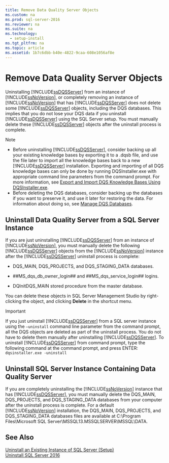```yaml
---
title: Remove Data Quality Server Objects
ms.custom: na
ms.prod: sql-server-2016
ms.reviewer: na
ms.suite: na
ms.technology: 
  - setup-install
ms.tgt_pltfrm: na
ms.topic: article
ms.assetid: 1b7c6dbb-b40e-4822-9caa-608e1056af8e
---
```

# Remove Data Quality Server Objects
  Uninstalling [!INCLUDE[ssDQSServer](../../Token/Other/ssDQSServer_md.md)] from an instance of [!INCLUDE[ssNoVersion](../../Token/Other/ssNoVersion_md.md)], or completely removing an instance of [!INCLUDE[ssNoVersion](../../Token/Other/ssNoVersion_md.md)] that has [!INCLUDE[ssDQSServer](../../Token/Other/ssDQSServer_md.md)] does not delete some [!INCLUDE[ssDQSServer](../../Token/Other/ssDQSServer_md.md)] objects, including the DQS databases. This implies that you do not lose your DQS data if you uninstall [!INCLUDE[ssDQSServer](../../Token/Other/ssDQSServer_md.md)] using the SQL Server setup. You must manually delete these [!INCLUDE[ssDQSServer](../../Token/Other/ssDQSServer_md.md)] objects after the uninstall process is complete.  
  
> [!NOTE]  
>  -   Before uninstalling [!INCLUDE[ssDQSServer](../../Token/Other/ssDQSServer_md.md)], consider backing up all your existing knowledge bases by exporting it to a .dqsb file, and use the file later to import all the knowledge bases back to a new [!INCLUDE[ssDQSServer](../../Token/Other/ssDQSServer_md.md)] installation. Exporting and importing of all DQS knowledge bases can only be done by running DQSInstaller.exe with appropriate command line parameters from the command prompt. For more information, see [Export and Import DQS Knowledge Bases Using DQSInstaller.exe](../../Topics/TopicNameNotContainA/Export-and-Import-DQS-Knowledge-Bases-Using-DQSInstaller.exe.md).  
> -   Before deleting the DQS databases, consider backing up the databases if you want to preserve it, and use it later for restoring the data. For information about doing so, see [Manage DQS Databases](../../Topics/TopicNameNotContainA/Manage-DQS-Databases.md).  
  
## Uninstall Data Quality Server from a SQL Server Instance  
 If you are just uninstalling [!INCLUDE[ssDQSServer](../../Token/Other/ssDQSServer_md.md)] from an instance of [!INCLUDE[ssNoVersion](../../Token/Other/ssNoVersion_md.md)], you must manually delete the following [!INCLUDE[ssDQSServer](../../Token/Other/ssDQSServer_md.md)] objects from the [!INCLUDE[ssNoVersion](../../Token/Other/ssNoVersion_md.md)] instance after the [!INCLUDE[ssDQSServer](../../Token/Other/ssDQSServer_md.md)] uninstall process is complete:  
  
-   DQS\_MAIN, DQS\_PROJECTS, and DQS\_STAGING\_DATA databases.  
  
-   \#\#MS\_dqs\_db\_owner\_login\#\# and \#\#MS\_dqs\_service\_login\#\# logins.  
  
-   DQInitDQS\_MAIN stored procedure from the master database.  
  
 You can delete these objects in SQL Server Management Studio by right\-clicking the object, and clicking **Delete** in the shortcut menu.  
  
> [!IMPORTANT]  
>  If you just uninstall [!INCLUDE[ssDQSServer](../../Token/Other/ssDQSServer_md.md)] from a SQL server instance using the `–uninstall` command line parameter from the command prompt, all the DQS objects are deleted as part of the uninstall process. You do not have to delete them manually after uninstalling [!INCLUDE[ssDQSServer](../../Token/Other/ssDQSServer_md.md)]. To uninstall [!INCLUDE[ssDQSServer](../../Token/Other/ssDQSServer_md.md)] from command prompt, type the following command at the command prompt, and press ENTER:   
> `dqsinstaller.exe -uninstall`  
  
## Uninstall SQL Server Instance Containing Data Quality Server  
 If you are completely uninstalling the [!INCLUDE[ssNoVersion](../../Token/Other/ssNoVersion_md.md)] instance that has [!INCLUDE[ssDQSServer](../../Token/Other/ssDQSServer_md.md)], you must manually delete the DQS\_MAIN, DQS\_PROJECTS, and DQS\_STAGING\_DATA databases from your computer after the uninstall process is complete. For a default [!INCLUDE[ssNoVersion](../../Token/Other/ssNoVersion_md.md)] installation, the DQS\_MAIN, DQS\_PROJECTS, and DQS\_STAGING\_DATA databases files are available at C:\\Program Files\\Microsoft SQL Server\\MSSQL13.MSSQLSERVER\\MSSQL\\DATA.  
  
## See Also  
 [Uninstall an Existing Instance of SQL Server &#40;Setup&#41;](../../Topics/TopicNameNotContainA/Uninstall-an-Existing-Instance-of-SQL-Server--Setup-.md)   
 [Uninstall SQL Server 2016](../../Topics/TopicNameNotContainA/Uninstall-SQL-Server-2016.md)  
  
  